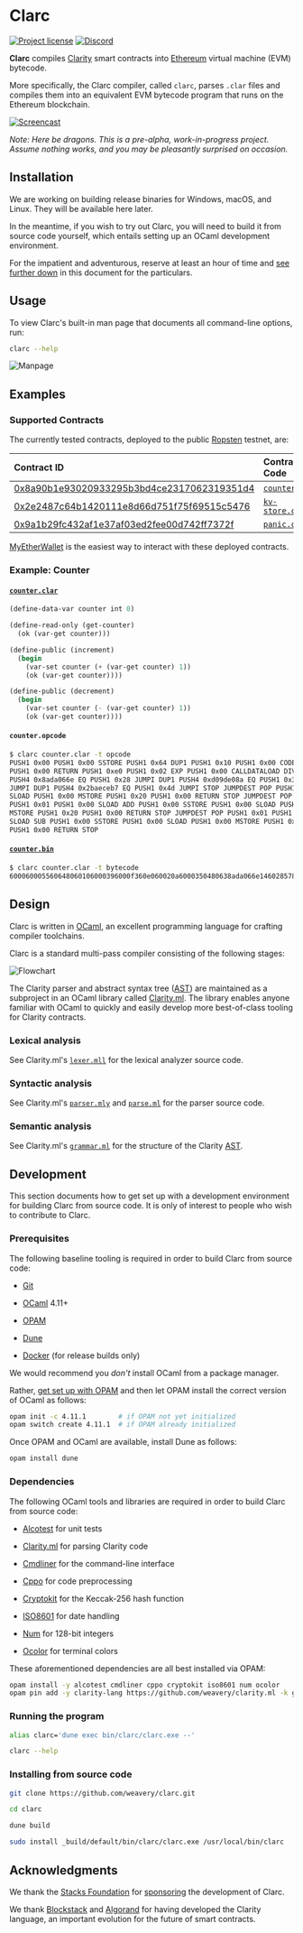 # Clarc

[![Project license](https://img.shields.io/badge/license-Public%20Domain-blue.svg)](https://unlicense.org)
[![Discord](https://img.shields.io/discord/755852964513579099?label=discord)](https://discord.gg/AvHRCDa)

**Clarc** compiles [Clarity] smart contracts into [Ethereum] virtual machine
(EVM) bytecode.

More specifically, the Clarc compiler, called `clarc`, parses `.clar` files and
compiles them into an equivalent EVM bytecode program that runs on the Ethereum
blockchain.

[![Screencast](https://asciinema.org/a/365265.svg)](https://asciinema.org/a/365265)

*Note: Here be dragons. This is a pre-alpha, work-in-progress
project. Assume nothing works, and you may be pleasantly surprised on
occasion.*

## Installation

We are working on building release binaries for Windows, macOS, and Linux.
They will be available here later.

In the meantime, if you wish to try out Clarc, you will need to build it from
source code yourself, which entails setting up an OCaml development
environment.

For the impatient and adventurous, reserve at least an hour of time and
[see further down](#development) in this document for the particulars.

## Usage

To view Clarc's built-in man page that documents all command-line options, run:

```bash
clarc --help
```

![Manpage](https://github.com/weavery/clarc/blob/master/etc/manpage.jpg)

## Examples

### Supported Contracts

The currently tested contracts, deployed to the public [Ropsten] testnet, are:

| Contract ID | Contract Code | Contract Bytecode | Contract ABI |
| :---------- | :------------ | :---------------- | :----------- |
| [0x8a90b1e93020933295b3bd4ce2317062319351d4] | [`counter.clar`] | [`counter.bin`] | [`counter.json`] |
| [0x2e2487c64b1420111e8d66d751f75f69515c5476] | [`kv-store.clar`] | [`kv-store.bin`] | [`kv-store.json`] |
| [0x9a1b29fc432af1e37af03ed2fee00d742ff7372f] | [`panic.clar`] | [`panic.bin`] | [`panic.json`] |

[MyEtherWallet] is the easiest way to interact with these deployed contracts.

[0x8a90b1e93020933295b3bd4ce2317062319351d4]: https://ropsten.etherscan.io/address/0x8a90b1e93020933295b3bd4ce2317062319351d4
[0x2e2487c64b1420111e8d66d751f75f69515c5476]: https://ropsten.etherscan.io/address/0x2e2487c64b1420111e8d66d751f75f69515c5476
[0x9a1b29fc432af1e37af03ed2fee00d742ff7372f]: https://ropsten.etherscan.io/address/0x9a1b29fc432af1e37af03ed2fee00d742ff7372f

### Example: Counter

#### [`counter.clar`]

```scheme
(define-data-var counter int 0)

(define-read-only (get-counter)
  (ok (var-get counter)))

(define-public (increment)
  (begin
    (var-set counter (+ (var-get counter) 1))
    (ok (var-get counter))))

(define-public (decrement)
  (begin
    (var-set counter (- (var-get counter) 1))
    (ok (var-get counter))))
```

#### `counter.opcode`

```bash
$ clarc counter.clar -t opcode
PUSH1 0x00 PUSH1 0x00 SSTORE PUSH1 0x64 DUP1 PUSH1 0x10 PUSH1 0x00 CODECOPY
PUSH1 0x00 RETURN PUSH1 0xe0 PUSH1 0x02 EXP PUSH1 0x00 CALLDATALOAD DIV DUP1
PUSH4 0x8ada066e EQ PUSH1 0x28 JUMPI DUP1 PUSH4 0xd09de08a EQ PUSH1 0x36
JUMPI DUP1 PUSH4 0x2baeceb7 EQ PUSH1 0x4d JUMPI STOP JUMPDEST POP PUSH1 0x00
SLOAD PUSH1 0x00 MSTORE PUSH1 0x20 PUSH1 0x00 RETURN STOP JUMPDEST POP
PUSH1 0x01 PUSH1 0x00 SLOAD ADD PUSH1 0x00 SSTORE PUSH1 0x00 SLOAD PUSH1 0x00
MSTORE PUSH1 0x20 PUSH1 0x00 RETURN STOP JUMPDEST POP PUSH1 0x01 PUSH1 0x00
SLOAD SUB PUSH1 0x00 SSTORE PUSH1 0x00 SLOAD PUSH1 0x00 MSTORE PUSH1 0x20
PUSH1 0x00 RETURN STOP
```

#### [`counter.bin`]

```bash
$ clarc counter.clar -t bytecode
600060005560648060106000396000f360e060020a6000350480638ada066e146028578063d09de08a1460365780632baeceb714604d57005b5060005460005260206000f3005b5060016000540160005560005460005260206000f3005b5060016000540360005560005460005260206000f300
```

## Design

Clarc is written in [OCaml], an excellent programming language for crafting
compiler toolchains.

Clarc is a standard multi-pass compiler consisting of the following stages:

![Flowchart](https://github.com/weavery/clarc/blob/master/etc/flowchart.png)

The Clarity parser and abstract syntax tree ([AST]) are maintained as a
subproject in an OCaml library called [Clarity.ml]. The library enables anyone
familiar with OCaml to quickly and easily develop more best-of-class tooling
for Clarity contracts.

### Lexical analysis

See Clarity.ml's [`lexer.mll`] for the lexical analyzer source code.

[`lexer.mll`]: https://github.com/weavery/clarity.ml/blob/master/src/lexer.mll

### Syntactic analysis

See Clarity.ml's [`parser.mly`] and [`parse.ml`] for the parser source code.

[`parse.ml`]:   https://github.com/weavery/clarity.ml/blob/master/src/parse.ml
[`parser.mly`]: https://github.com/weavery/clarity.ml/blob/master/src/parser.mly

### Semantic analysis

See Clarity.ml's [`grammar.ml`] for the structure of the Clarity [AST].

[`grammar.ml`]: https://github.com/weavery/clarity.ml/blob/master/src/grammar.ml

## Development

This section documents how to get set up with a development environment for
building Clarc from source code. It is only of interest to people who wish to
contribute to Clarc.

### Prerequisites

The following baseline tooling is required in order to build Clarc from source
code:

- [Git](https://git-scm.com/downloads)

- [OCaml] 4.11+

- [OPAM](https://opam.ocaml.org)

- [Dune](https://dune.build)

- [Docker](https://docs.docker.com/get-docker/) (for release builds only)

We would recommend you *don't* install OCaml from a package manager.

Rather, [get set up with OPAM](https://opam.ocaml.org/doc/Install.html) and
then let OPAM install the correct version of OCaml as follows:

```bash
opam init -c 4.11.1        # if OPAM not yet initialized
opam switch create 4.11.1  # if OPAM already initialized
```

Once OPAM and OCaml are available, install Dune as follows:

```bash
opam install dune
```

### Dependencies

The following OCaml tools and libraries are required in order to build
Clarc from source code:

- [Alcotest](https://opam.ocaml.org/packages/alcotest/)
  for unit tests

- [Clarity.ml] for parsing Clarity code

- [Cmdliner](https://opam.ocaml.org/packages/cmdliner/)
  for the command-line interface

- [Cppo](https://opam.ocaml.org/packages/cppo/)
  for code preprocessing

- [Cryptokit](https://opam.ocaml.org/packages/cryptokit/)
  for the Keccak-256 hash function

- [ISO8601](https://opam.ocaml.org/packages/ISO8601/)
  for date handling

- [Num](https://opam.ocaml.org/packages/num/)
  for 128-bit integers

- [Ocolor](https://opam.ocaml.org/packages/ocolor/)
  for terminal colors

These aforementioned dependencies are all best installed via OPAM:

```bash
opam install -y alcotest cmdliner cppo cryptokit iso8601 num ocolor
opam pin add -y clarity-lang https://github.com/weavery/clarity.ml -k git
```

### Running the program

```bash
alias clarc='dune exec bin/clarc/clarc.exe --'

clarc --help
```

### Installing from source code

```bash
git clone https://github.com/weavery/clarc.git

cd clarc

dune build

sudo install _build/default/bin/clarc/clarc.exe /usr/local/bin/clarc
```

## Acknowledgments

We thank the [Stacks Foundation] for [sponsoring] the development of Clarc.

We thank [Blockstack] and [Algorand] for having developed the Clarity language,
an important evolution for the future of smart contracts.

[Algorand]:          https://algorand.com
[AST]:               https://en.wikipedia.org/wiki/Abstract_syntax_tree
[Blockstack]:        https://blockstack.org
[Clarity]:           https://clarity-lang.org
[Clarity.js]:        https://github.com/weavery/clarity.js
[Clarity.ml]:        https://github.com/weavery/clarity.ml
[Ethereum]:          https://ethereum.org
[IR]:                https://en.wikipedia.org/wiki/Intermediate_representation
[MyEtherWallet]:     https://www.myetherwallet.com/interface/interact-with-contract
[OCaml]:             https://ocaml.org
[Ropsten]:           https://ropsten.etherscan.io
[sponsoring]:        https://github.com/stacksgov/Stacks-Grants/issues/16
[Stacks Foundation]: https://stacks.org

[`counter.clar`]:    https://github.com/weavery/clarc/blob/master/etc/examples/counter.clar
[`counter.bin`]:     https://gist.github.com/artob/1f08c37a55965ff486e6ca99f1ade00d
[`counter.json`]:    https://github.com/weavery/clarc/blob/master/etc/examples/counter.json

[`kv-store.clar`]:   https://github.com/weavery/clarc/blob/master/etc/examples/kv-store.clar
[`kv-store.bin`]:    https://gist.github.com/artob/b0f176f52d6d538d7b195c2fb7f6058a
[`kv-store.json`]:   https://github.com/weavery/clarc/blob/master/etc/examples/kv-store.json

[`panic.clar`]:      https://github.com/weavery/clarc/blob/master/etc/examples/panic.clar
[`panic.bin`]:       https://gist.github.com/artob/945397b444402f6bea7512993608b02c
[`panic.json`]:      https://github.com/weavery/clarc/blob/master/etc/examples/panic.json
